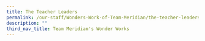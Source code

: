 ```yaml
---
title: The Teacher Leaders
permalink: /our-staff/Wonders-Work-of-Team-Meridian/the-teacher-leaders/
description: ""
third_nav_title: Team Meridian's Wonder Works
---
```


